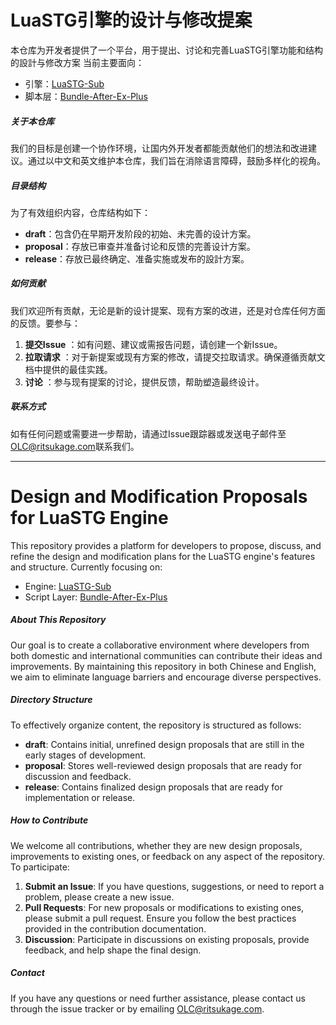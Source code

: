 # LuaSTG引擎的设计与修改提案

本仓库为开发者提供了一个平台，用于提出、讨论和完善LuaSTG引擎功能和结构的設計与修改方案
当前主要面向：
* 引擎：[LuaSTG-Sub](https://github.com/Legacy-LuaSTG-Engine/LuaSTG-Sub)
* 脚本层：[Bundle-After-Ex-Plus](https://github.com/Legacy-LuaSTG-Engine/Bundle-After-Ex-Plus)

##### 关于本仓库

我们的目标是创建一个协作环境，让国内外开发者都能贡献他们的想法和改进建议。通过以中文和英文维护本仓库，我们旨在消除语言障碍，鼓励多样化的视角。

##### 目录结构

为了有效组织内容，仓库结构如下：

* **draft**：包含仍在早期开发阶段的初始、未完善的设计方案。
* **proposal**：存放已审查并准备讨论和反馈的完善设计方案。
* **release**：存放已最终确定、准备实施或发布的設計方案。

##### 如何贡献

我们欢迎所有贡献，无论是新的设计提案、现有方案的改进，还是对仓库任何方面的反馈。要参与：

1. **提交Issue** ：如有问题、建议或需报告问题，请创建一个新Issue。
2. **拉取请求** ：对于新提案或现有方案的修改，请提交拉取请求。确保遵循贡献文档中提供的最佳实践。
3. **讨论** ：参与现有提案的讨论，提供反馈，帮助塑造最终设计。

##### 联系方式

如有任何问题或需要进一步帮助，请通过Issue跟踪器或发送电子邮件至[OLC@ritsukage.com](mailto:OLC@ritsukage.com)联系我们。

---

# Design and Modification Proposals for LuaSTG Engine

This repository provides a platform for developers to propose, discuss, and refine the design and modification plans for the LuaSTG engine's features and structure.
Currently focusing on:
* Engine: [LuaSTG-Sub](https://github.com/Legacy-LuaSTG-Engine/LuaSTG-Sub)
* Script Layer: [Bundle-After-Ex-Plus](https://github.com/Legacy-LuaSTG-Engine/Bundle-After-Ex-Plus)

##### About This Repository

Our goal is to create a collaborative environment where developers from both domestic and international communities can contribute their ideas and improvements. By maintaining this repository in both Chinese and English, we aim to eliminate language barriers and encourage diverse perspectives.

##### Directory Structure

To effectively organize content, the repository is structured as follows:

* **draft**: Contains initial, unrefined design proposals that are still in the early stages of development.
* **proposal**: Stores well-reviewed design proposals that are ready for discussion and feedback.
* **release**: Contains finalized design proposals that are ready for implementation or release.

##### How to Contribute

We welcome all contributions, whether they are new design proposals, improvements to existing ones, or feedback on any aspect of the repository. To participate:

1. **Submit an Issue**: If you have questions, suggestions, or need to report a problem, please create a new issue.
2. **Pull Requests**: For new proposals or modifications to existing ones, please submit a pull request. Ensure you follow the best practices provided in the contribution documentation.
3. **Discussion**: Participate in discussions on existing proposals, provide feedback, and help shape the final design.

##### Contact

If you have any questions or need further assistance, please contact us through the issue tracker or by emailing [OLC@ritsukage.com](mailto:OLC@ritsukage.com).
